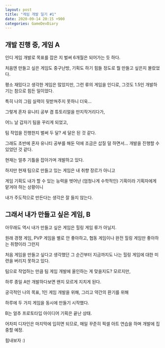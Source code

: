 ```yaml
---
layout: post
title: "게임 개발 일기 #1"
date: 2020-09-14 20:15 +900
categories: GameDevDiary
---
```


## 개발 진행 중, 게임 A

인디 게임 개발로 목표를 잡은 지 벌써 6개월은 되어가는 듯 하다.

처음엔 만들고 싶은 게임도 중구난방, 기획도 하기 힘들 정도로 뭘 만들고 싶은지 몰랐었다.

평소 재밌다고 생각한 게임은 많았지만, 그런 류의 게임을 인디로, 그것도 1.5인 개발하기는 참으로 힘든 일이었다.

특히 나의 그림 실력이 뒷받쳐주지 못하니 더욱...

그렇게 혼자 유니티 공부 겸 튜토리얼을 만지작거리다가,

어느 날 갑자기 팀을 꾸리게 되었고,

팀 작업을 진행한지 벌써 두 달? 세 달은 된 것 같다.

그래도 초반에 혼자 유니티 공부를 해둔 덕에 조금은 삽질 덜 하면서... 개발을 진행할 수 있었던 것 같다.

현재는 얼추 기틀을 잡아가며 개발하고 있다.

하지만 현재 팀으로 만들고 있는 게임은 내 취향 장르가 아니고

게임 기획도 내가 할 수 있는 능력을 벗어난 (엄청나게 수학적인) 기획이라 기획자에게 맡겨야 하는 상황이니

내가 주도적으로 만든다는 생각은 잘 들지 않는다.


## 그래서 내가 만들고 싶은 게임, B

아무래도 역시 내가 만들고 싶은 게임은 힐링 게임 류가 아닐지.

원래 경쟁 게임, PVP 게임을 별로 안 좋아하고, 협동 게임이나 완전 힐링 게임만 좋아하는 취향이라 그런지

처음 게임을 만들고 싶다고 생각했던 그 순간부터 지금까지도 나는 힐링 게임에 대한 미련을 버리지 못하고 있다.

팀으로 작업하는 만큼 팀 게임 개발에 올인하는 게 맞을지도? 모르지만,

하루 종일 A만 개발하다보면 왠지 모르게 지치게 된다.

궁극적인 나의 목표, 1인 게임 개발을 위해, 그리고 약간의 환기를 위해

하루에 두 가지 게임을 동시에 만들기 시작했다.

B는 얼추 프로토타입 아이디어 기획은 끝난 상태.

어차피 디자인은 마지막에 입히면 되므로, 매일 꾸준히 픽셀 아트 연습을 하며 개발에 집중할 예정.

힘내보자 :)
